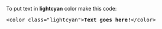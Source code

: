 To put text in <b>lightcyan</b> color make this code:
<pre>&lt;color class="lightcyan"&gt;<b>Text goes here!</b>&lt;/color&gt;</pre>
